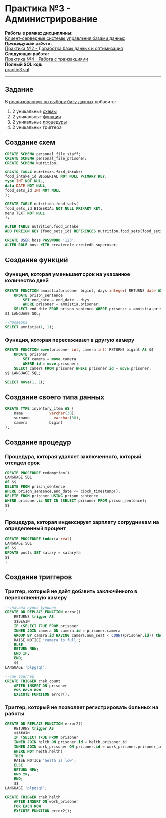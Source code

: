# Практика №3 - Администрирование

**Работы в рамках дисциплины:**  
[Клиент-серверные системы управления базами данных](../README.md)   
**Предыдущая работа:**  
[Практика №2 - Доработка базы данных и оптимизация](./Практика%20№2%20-%20Доработка%20базы%20данных%20и%20оптимизация.md)   
**Следующая работа:**  
[Практика №4 - Работа с транзакциями](./Практика%20№4%20-%20Работа%20с%20транзакциями.md)  
**Полный SQL код:**  
[practic3.sql](../sql/practic3.sql)

---

## Задание

В [реализованную по выбору базу данных](./Практические%20работы/Практика%20№2%20-%20Доработка%20базы%20данных%20и%20оптимизация.md) добавить:
1. 2 уникальные [схемы](https://postgrespro.ru/docs/postgrespro/13/ddl-schemas)
2. 2 уникальные [функции](https://postgrespro.ru/docs/postgrespro/13/xfunc-sql)
3. 2 уникальные [процедуры](https://postgrespro.ru/docs/postgrespro/13/sql-createprocedure)
4. 2 уникальных [триггера](https://postgrespro.ru/docs/postgrespro/13/triggers)

## Создание схем

```sql
CREATE SCHEMA personal_file_staff;
CREATE SCHEMA personal_file_prisoner;
CREATE SCHEMA Nutrition;

CREATE TABLE nutrition.food_intake(
food_intake_id BIGSERIAL NOT NULL PRIMARY KEY,
type INT NOT NULL,
data DATE NOT NULL,
food_sets_id INT NOT NULL
);

CREATE TABLE nutrition.food_sets(
food_sets_id BIGSERIAL NOT NULL PRIMARY KEY,
menu TEXT NOT NULL
);

ALTER TABLE nutrition.food_intake
ADD FOREIGN KEY (food_sets_id) REFERENCES nutrition.food_sets(food_sets_id);

CREATE USER boss PASSWORD '123';
ALTER ROLE boss WITH createrole createdb superuser;
```

## Создание функций

### Функция, которая уменьшает срок на указанное количество дней

```sql
CREATE FUNCTION amnistia(prisoner bigint, days integer) RETURNS date AS $$
	UPDATE prison_sentence
		SET end_date = end_date - days
		WHERE prisoner = amnistia.prisoner;
	SELECT end_date FROM prison_sentence WHERE prisoner = amnistia.prisoner;
$$ LANGUAGE SQL;

--проверка
SELECT amnistia(1, 1);
```

### Функция, которая пересаживает в другую камеру

```sql
CREATE FUNCTION move(prisoner int, camera int) RETURNS bigint AS $$
	UPDATE prisoner
		SET camera = move.camera
		WHERE id = move.prisoner;
	SELECT camera FROM prisoner WHERE prisoner.id = move.prisoner;
$$ LANGUAGE SQL;

SELECT move(1, 1);
```

## Создание своего типа данных

```sql
CREATE TYPE inventory_item AS (
    name            varchar(30),
    surname    		  varchar(30),
    camera          bigint
);
```

## Создание процедур

### Процедура, которая удаляет заключенного, который отсидел срок

```sql
CREATE PROCEDURE redemption()
LANGUAGE SQL
AS $$
DELETE FROM prison_sentence
WHERE prison_sentence.end_date <= clock_timestamp();
DELETE FROM prisoner USING prison_sentence
WHERE prisoner.id NOT IN (SELECT prisoner FROM prison_sentence);
$$
;
```

### Процедура, которая индексирует зарплату сотрудникам на определенный процент

```sql
CREATE PROCEDURE index(a real)
LANGUAGE SQL
AS $$
UPDATE posts SET salary = salary*a
$$
;
```

## Создание триггеров

### Триггер, который не даёт добавить заключённого в переполненную камеру

```sql
--сначала нужна функция
CREATE OR REPLACE FUNCTION error()
	RETURNS trigger AS
	$$BEGIN
	IF (SELECT TRUE FROM prisoner
	INNER JOIN camera ON camera.id = prisoner.camera
	GROUP BY camera.id HAVING camera.num_seat < COUNT(prisoner.id)) then
	RAISE NOTICE 'camera is full';
	ELSE
	RETURN NEW;
	END IF;
	END;
	$$
LANGUAGE 'plpgsql';

--сам триггер
CREATE TRIGGER chek_count
	AFTER INSERT ON prisoner
	FOR EACH ROW
	EXECUTE FUNCTION error();
```

### Триггер, который не позволяет регистрировать больных на работы

```sql
CREATE OR REPLACE FUNCTION error2()
	RETURNS trigger AS
	$$BEGIN
	IF (SELECT TRUE FROM prisoner
	INNER JOIN helth ON prisoner.id = helth.prisoner_id
	INNER JOIN work_prisoner ON prisoner.id = work_prisoner.prisoner_id
	WHERE NOT helth.helth)
	THEN 
	RAISE NOTICE 'helth is low';
	ELSE
	RETURN NEW;
	END IF;
	END;
	$$
LANGUAGE 'plpgsql';

CREATE TRIGGER chek_helth
	AFTER INSERT ON work_prisoner
	FOR EACH ROW
	EXECUTE FUNCTION error2();
```
